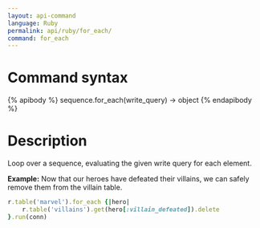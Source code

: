 ```yaml
---
layout: api-command 
language: Ruby
permalink: api/ruby/for_each/
command: for_each 
---
```


# Command syntax #

{% apibody %}
sequence.for_each(write_query) &rarr; object
{% endapibody %}

# Description #

Loop over a sequence, evaluating the given write query for each element.

__Example:__ Now that our heroes have defeated their villains, we can safely remove them from the villain table.

```rb
r.table('marvel').for_each {|hero|
    r.table('villains').get(hero[:villain_defeated]).delete
}.run(conn)
```
